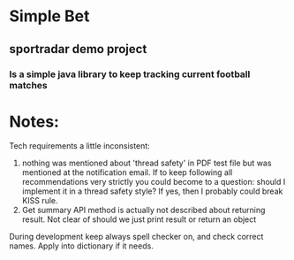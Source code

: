 # Simple Bet 

## sportradar demo project

### Is a simple java library to keep tracking current football matches

# Notes:

Tech requirements a little inconsistent:

1. nothing was mentioned about 'thread safety' in PDF test file but was
mentioned at the notification email. If to keep following all recommendations very strictly you could become to a
question: should I implement it in a thread safety style? If yes, then I probably could break KISS rule.
2. Get summary API method is actually not described about returning result. Not clear of should we just print result or
   return an object

During development keep always spell checker on, and check correct names. Apply into dictionary if it needs.
